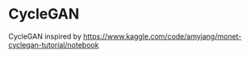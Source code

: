 # CycleGAN
CycleGAN inspired by https://www.kaggle.com/code/amyjang/monet-cyclegan-tutorial/notebook
